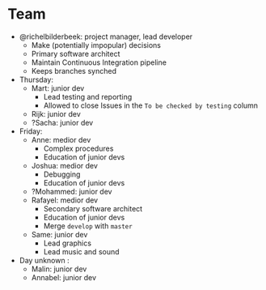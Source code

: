 # Team

 * @richelbilderbeek: project manager, lead developer
   * Make (potentially impopular) decisions
   * Primary software architect
   * Maintain Continuous Integration pipeline
   * Keeps branches synched
 * Thursday:
   * Mart: junior dev
     * Lead testing and reporting
     * Allowed to close Issues in the `To be checked by testing` column
   * Rijk: junior dev
   * ?Sacha: junior dev
 * Friday:
   * Anne: medior dev
     * Complex procedures
     * Education of junior devs
   * Joshua: medior dev
     * Debugging
     * Education of junior devs
   * ?Mohammed: junior dev
   * Rafayel: medior dev
     * Secondary software architect
     * Education of junior devs
     * Merge `develop` with `master`
   * Same: junior dev
     * Lead graphics
     * Lead music and sound
* Day unknown :
  * Malin: junior dev
  * Annabel: junior dev
